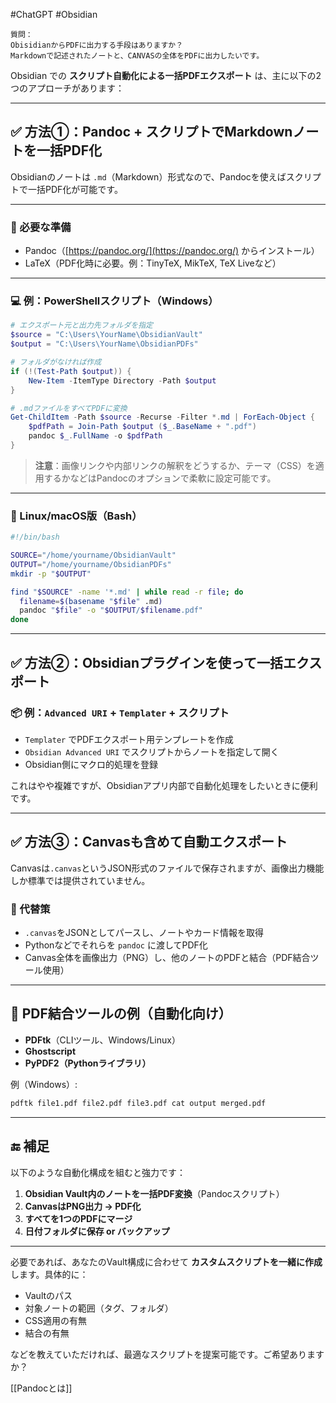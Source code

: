 #ChatGPT #Obsidian 

```
質問：
ObisidianからPDFに出力する手段はありますか？
Markdownで記述されたノートと、CANVASの全体をPDFに出力したいです。
```

Obsidian での **スクリプト自動化による一括PDFエクスポート** は、主に以下の2つのアプローチがあります：

---

## ✅ 方法①：**Pandoc + スクリプト**でMarkdownノートを一括PDF化

Obsidianのノートは `.md`（Markdown）形式なので、Pandocを使えばスクリプトで一括PDF化が可能です。

---

### 🔧 必要な準備

- Pandoc（[https://pandoc.org/](https://pandoc.org/) からインストール）
- LaTeX（PDF化時に必要。例：TinyTeX, MikTeX, TeX Liveなど）

---

### 💻 例：PowerShellスクリプト（Windows）

```powershell
# エクスポート元と出力先フォルダを指定
$source = "C:\Users\YourName\ObsidianVault"
$output = "C:\Users\YourName\ObsidianPDFs"

# フォルダがなければ作成
if (!(Test-Path $output)) {
    New-Item -ItemType Directory -Path $output
}

# .mdファイルをすべてPDFに変換
Get-ChildItem -Path $source -Recurse -Filter *.md | ForEach-Object {
    $pdfPath = Join-Path $output ($_.BaseName + ".pdf")
    pandoc $_.FullName -o $pdfPath
}
```

> **注意**：画像リンクや内部リンクの解釈をどうするか、テーマ（CSS）を適用するかなどはPandocのオプションで柔軟に設定可能です。

---

### 🐧 Linux/macOS版（Bash）

```bash
#!/bin/bash

SOURCE="/home/yourname/ObsidianVault"
OUTPUT="/home/yourname/ObsidianPDFs"
mkdir -p "$OUTPUT"

find "$SOURCE" -name '*.md' | while read -r file; do
  filename=$(basename "$file" .md)
  pandoc "$file" -o "$OUTPUT/$filename.pdf"
done
```

---

## ✅ 方法②：**Obsidianプラグインを使って一括エクスポート**

### 📦 例：`Advanced URI` + `Templater` + スクリプト

- `Templater` でPDFエクスポート用テンプレートを作成
- `Obsidian Advanced URI` でスクリプトからノートを指定して開く
- Obsidian側にマクロ的処理を登録

これはやや複雑ですが、Obsidianアプリ内部で自動化処理をしたいときに便利です。

---

## ✅ 方法③：Canvasも含めて自動エクスポート

Canvasは`.canvas`というJSON形式のファイルで保存されますが、画像出力機能しか標準では提供されていません。

### 🔁 代替策

- `.canvas`をJSONとしてパースし、ノートやカード情報を取得
- Pythonなどでそれらを `pandoc` に渡してPDF化
- Canvas全体を画像出力（PNG）し、他のノートのPDFと結合（PDF結合ツール使用）

---

## 🔄 PDF結合ツールの例（自動化向け）

- **PDFtk**（CLIツール、Windows/Linux）
- **Ghostscript**
- **PyPDF2（Pythonライブラリ）**

例（Windows）:

```bash
pdftk file1.pdf file2.pdf file3.pdf cat output merged.pdf
```

---

## 🔚 補足

以下のような自動化構成を組むと強力です：

1. **Obsidian Vault内のノートを一括PDF変換**（Pandocスクリプト）
2. **CanvasはPNG出力 → PDF化**
3. **すべてを1つのPDFにマージ**
4. **日付フォルダに保存 or バックアップ**

---

必要であれば、あなたのVault構成に合わせて **カスタムスクリプトを一緒に作成**します。具体的に：

- Vaultのパス
- 対象ノートの範囲（タグ、フォルダ）
- CSS適用の有無
- 結合の有無

などを教えていただければ、最適なスクリプトを提案可能です。ご希望ありますか？


[[Pandocとは]]

